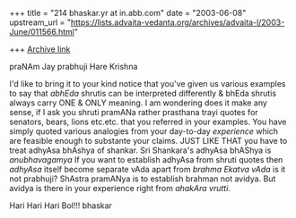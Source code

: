 +++
title = "214 bhaskar.yr at in.abb.com"
date = "2003-06-08"
upstream_url = "https://lists.advaita-vedanta.org/archives/advaita-l/2003-June/011566.html"

+++
[Archive link](https://lists.advaita-vedanta.org/archives/advaita-l/2003-June/011566.html)


praNAm Jay prabhuji
Hare Krishna

I'd like to bring it to your kind notice that you've given us various
examples to say that *abhEda* shrutis can be interpreted differently &
bhEda shrutis always carry ONE & ONLY meaning.  I am wondering does it make
any sense,  if I ask you shruti pramANa rather prasthana trayi quotes for
senators, bears, lions etc.etc. that you referred in your examples.    You
have simply quoted various analogies from your day-to-day *experience*
which are feasible enough to substante your claims.   JUST LIKE THAT you
have to treat adhyAsa bhAshya of shankar.   Sri Shankara's adhyAsa bhAShya
is *anubhavagamya*  If you want to establish adhyAsa from shruti quotes
then *adhyAsa* itself become separate vAda apart from *brahma Ekatva vAda*
is it not prabhuji?  ShAstra pramANya is to establish brahman not avidya.
But avidya is there in your experience right from *ahakAra vrutti*.

Hari Hari Hari Bol!!!
bhaskar



